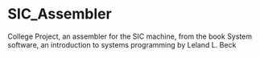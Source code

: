 # SIC_Assembler
College Project, an assembler for the SIC machine, from the book System software, an introduction to systems programming by Leland L. Beck
